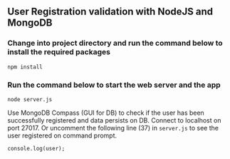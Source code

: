 ## User Registration validation with NodeJS and MongoDB

### Change into project directory and run the command below to install the required packages
```
npm install
```

### Run the command below to start the web server and the app
```
node server.js
```

Use MongoDB Compass (GUI for DB) to check if the user has been successfully registered and data persists on DB. Connect to localhost on port 27017. Or uncomment the following line (37) in ```server.js``` to see the user registered on command prompt.

```
console.log(user);
```
